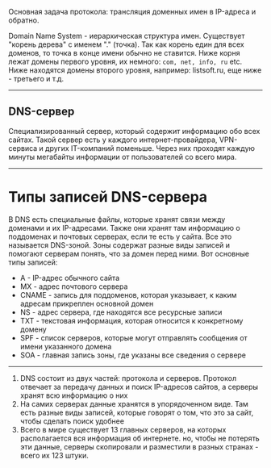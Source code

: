 Основная задача протокола: трансляция доменных имен в IP-адреса и обратно.

Domain Name System - иерархическая структура имен. Существует "корень дерева" с именем "." (точка). Так как корень един для всех доменов, то точка в конце имени обычно не ставится. Ниже корня лежат домены первого уровня, их немного: `com, net, info, ru` etc.  Ниже находятся домены второго уровня, например: listsoft.ru, еще ниже - третьего и т.д.
___
## DNS-сервер
Специализированный сервер, который содержит информацию обо всех сайтах. Такой сервер есть у каждого интернет-провайдера, VPN-сервиса и других IT-компаний поменьше. Через них проходят каждую минуты мегабайты информации от пользователей со всего мира.
___
# Типы записей DNS-сервера
В DNS есть специальные файлы, которые хранят связи между доменами и их IP-адресами. Также они хранят там информацию о поддоменах и почтовых серверах, если те есть у сайта. Все это называется DNS-зоной.
Зоны содержат разные виды записей и помогают серверам понять, что за домен перед ними. Вот основные типы записей:
- A - IP-адрес обычного сайта
- MX - адрес почтового сервера
- CNAME - запись для поддоменов, которая указывает, к каким адресам прикреплен основной домен
- NS - адрес сервера, где находятся все ресурсные записи
- TXT - текстовая информация, которая относится к конкретному домену
- SPF - список серверов, которые могут отправлять сообщения от имени указанного домена
- SOA - главная запись зоны, где указаны все сведения о сервере
___
1. DNS состоит из двух частей: протокола и серверов. Протокол отвечает за передачу данных и поиск IP-адресов сайтов, а серверы хранят всю информацию о них
2. На самих серверах данные хранятся в упорядоченном виде. Там есть разные виды записей, которые говорят о том, что это за сайт, чтобы сделать поиск удобнее
3. Всего в мире существует 13 главных серверов, на которых располагается вся информация об интернете. но, чтобы не потерять эти данные, серверы скопировали и разместили в разных странах - всего их 123 штуки.